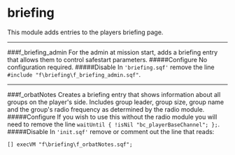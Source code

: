 # briefing

This module adds entries to the players briefing page. 

***

###f_briefing_admin
For the admin at mission start, adds a briefing entry that allows them to control safestart parameters.
#####Configure
No configuration required.
#####Disable
In `'briefing.sqf'` remove the line `#include "f\briefing\f_briefing_admin.sqf"`.


***

###f_orbatNotes
Creates a briefing entry that shows information about all groups on the player's side. Includes group leader, group size, group name and the group's radio frequency as determined by the radio module.
#####Configure
If you wish to use this without the radio module you will need to remove the line ```waitUntil { !isNil "bc_playerBaseChannel"; };```.
#####Disable
In `'init.sqf'` remove or comment out the line that reads:
```
[] execVM "f\briefing\f_orbatNotes.sqf";
```
